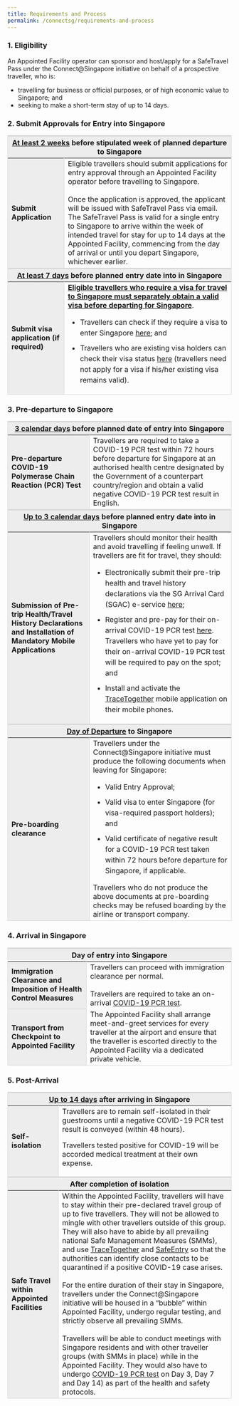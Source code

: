 ```yaml
---
title: Requirements and Process
permalink: /connectsg/requirements-and-process
---
```

### 1. Eligibility

An Appointed Facility operator can sponsor and host/apply for a SafeTravel Pass under the Connect@Singapore initiative on behalf of a prospective traveller, who is:
<ul>
<li>travelling for business or official purposes, or of high economic value to Singapore; and</li>
<li>seeking to make a short-term stay of up to 14 days.</li>
</ul>

### 2. Submit Approvals for Entry into Singapore

<table>
<thead>
   <tr>
    <th colspan="2" style="font-size:16px; border-top:3px solid #D8D8D8; border-left:1px solid #D8D8D8; border-right:1px solid #D8D8D8; background-color:#EDEDED"><b><u>At least 2 weeks</u> before stipulated week of planned departure to Singapore</b></th>
  </tr>
</thead>
<tbody>
<tr>
<td rowspan="2" style="font-size:16px;border-left:1px solid #D8D8D8; border-right:1px solid #D8D8D8; background-color:#EDEDED"><b>Submit Application</b></td>
<td style="font-size:16px; border-right:1px solid #D8D8D8;">Eligible travellers should submit applications for entry approval through an Appointed Facility operator before travelling to Singapore. 
<br/><br/>
Once the application is approved, the applicant will be issued with SafeTravel Pass via email. The SafeTravel Pass is valid for a single entry to Singapore to arrive within the week of intended travel for stay for up to 14 days at the Appointed Facility, commencing from the day of arrival or until you depart Singapore, whichever earlier.
</td>
</tr>
<thead>
<tr>
<th colspan="2" style="font-size:16px;border-top:3px solid #D8D8D8; border-left:1px solid #D8D8D8; border-right:1px solid #D8D8D8; background-color:#EDEDED"><u>At least 7 days</u> before planned entry date into in Singapore</th>
</tr>
</thead>
<tr>
    <td rowspan="2" style="font-size:16px;border-left:1px solid #D8D8D8;border-bottom:1px solid #D8D8D8; border-right:1px solid #D8D8D8; background-color:#EDEDED"><b>Submit visa application (if required)</b></td>
    <td style="font-size:16px; border-right:1px solid #D8D8D8;border-bottom:1px solid #D8D8D8;"><b><u>Eligible travellers who require a visa for travel to Singapore must separately obtain a valid visa before departing for Singapore</u></b>.
<ul>
<li style="font-size:16px; margin-top:10px; margin-bottom:0px;  line-height:1.5;">Travellers can check if they require a visa to enter Singapore <a href="https://www.ica.gov.sg/visitor/visitor_entryvisa">here</a>; and</li>
<li style="font-size:16px; margin-top:10px; margin-bottom:0px;  line-height:1.5;">Travellers who are existing visa holders can check their visa status <a href="https://eservices.ica.gov.sg/esvclandingpage/save">here</a> (travellers need not apply for a visa if his/her existing visa remains valid).</li>
</ul>
</td>
</tr>
</tbody>
</table>

### 3. Pre-departure to Singapore

<table>
<thead>
   <tr>
    <th colspan="2" style="font-size:16px; border-top:3px solid #D8D8D8; border-left:1px solid #D8D8D8; border-right:1px solid #D8D8D8; background-color:#EDEDED"><u>3 calendar days</u> before planned date of entry into Singapore</th>
  </tr>
</thead>
<tbody>
<tr>
<td rowspan="2" style="font-size:16px;border-left:1px solid #D8D8D8; border-right:1px solid #D8D8D8; background-color:#EDEDED"><b>Pre-departure COVID-19 Polymerase Chain Reaction (PCR) Test
</b></td>
<td style="font-size:16px; border-right:1px solid #D8D8D8;">Travellers are required to take a COVID-19 PCR test within 72 hours before departure for Singapore at an authorised health centre designated by the Government of a counterpart country/region and obtain a valid negative COVID-19 PCR test result in English.
</td>
</tr>
<thead>
<tr>
<th colspan="2" style="font-size:16px;border-top:3px solid #D8D8D8; border-left:1px solid #D8D8D8; border-right:1px solid #D8D8D8; background-color:#EDEDED"><u>Up to 3 calendar days</u> before planned entry date into in Singapore</th>
</tr>
</thead>
<tr>
    <td rowspan="2" style="font-size:16px;border-left:1px solid #D8D8D8;border-bottom:1px solid #D8D8D8; border-right:1px solid #D8D8D8; background-color:#EDEDED"><b>Submission of Pre-trip Health/Travel History Declarations and Installation of Mandatory Mobile Applications</b></td>
    <td style="font-size:16px; border-right:1px solid #D8D8D8;border-bottom:1px solid #D8D8D8;">Travellers should monitor their health and avoid travelling if feeling unwell. If travellers are fit for travel, they should:
      <ul>
<li style="font-size:16px; margin-top:10px; margin-bottom:0px;  line-height:1.5;">Electronically submit their pre-trip health and travel history declarations via the SG Arrival Card (SGAC) e-service <a href="https://eservices.ica.gov.sg/sgarrivalcard/">here</a>;</li>
<li style="font-size:16px; margin-top:10px; margin-bottom:0px;  line-height:1.5;">Register and pre-pay for their on-arrival COVID-19 PCR test <a href="https://safetravel.changiairport.com/">here</a>. Travellers who have yet to pay for their on-arrival COVID-19 PCR test will be required to pay on the spot; and</li>
         <li style="font-size:16px; margin-top:10px; margin-bottom:0px;  line-height:1.5;">Install and activate the <a href="https://www.tracetogether.gov.sg/">TraceTogether</a> mobile application on their mobile phones.</li>
       </ul>
</td>
</tr>
<thead>
   <tr>
    <th colspan="2" style="font-size:16px; border-top:3px solid #D8D8D8; border-left:1px solid #D8D8D8; border-right:1px solid #D8D8D8; background-color:#EDEDED"><u>Day of Departure</u> to Singapore</th>
  </tr>
</thead>
<tr>
<td rowspan="2" style="font-size:16px;border-left:1px solid #D8D8D8; border-right:1px solid #D8D8D8; border-bottom:1px solid #D8D8D8; background-color:#EDEDED"><b>Pre-boarding clearance</b></td>
<td style="font-size:16px; border-right:1px solid #D8D8D8; border-bottom:1px solid #D8D8D8;">Travellers under the Connect@Singapore initiative must produce the following documents when leaving for Singapore:
   <ul>
   <li style="font-size:16px; margin-top:10px; margin-bottom:0px;  line-height:1.5;">Valid Entry Approval;</li>
   <li style="font-size:16px; margin-top:10px; margin-bottom:0px;  line-height:1.5;">Valid visa to enter Singapore (for visa-required passport holders); and</li>
<li style="font-size:16px; margin-top:10px; margin-bottom:0px;  line-height:1.5;">Valid certificate of negative result for a COVID-19 PCR test taken within 72 hours before departure for Singapore, if applicable.</li>
   </ul>
Travellers who do not produce the above documents at pre-boarding checks may be refused boarding by the airline or transport company.
</td>
</tr>
</tbody>
</table>

### 4. Arrival in Singapore

<table>
<thead>
  <tr>
    <th colspan="2" style="font-size:16px; border-top:3px solid #D8D8D8; border-left:1px solid #D8D8D8; border-right:1px solid #D8D8D8; background-color:#EDEDED"><b>Day of entry into Singapore</b></th>
  </tr>
</thead>
<tbody>
 <tr>
    <td style="font-size:16px;border-left:1px solid #D8D8D8; border-right:1px solid #D8D8D8;border-bottom:1px solid #D8D8D8; background-color:#EDEDED"><b>Immigration Clearance and Imposition of Health Control Measures</b></td>
     <td style="margin-top:0px; margin-bottom:0px; font-size:16px;border-right:1px solid #D8D8D8;">Travellers can proceed with immigration clearance per normal.<br/><br/>
Travellers are required to take an on-arrival <a href="https://safetravel.ica.gov.sg/health/covid19-tests/pcrtest">COVID-19 PCR test</a>.
    </td>
  </tr>
  <tr>
    <td style="font-size:16px;border-left:1px solid #D8D8D8; border-right:1px solid #D8D8D8;border-bottom:1px solid #D8D8D8; background-color:#EDEDED"><b>Transport from Checkpoint to Appointed Facility</b></td>
     <td style="margin-top:0px; margin-bottom:0px; font-size:16px;border-right:1px solid #D8D8D8; border-bottom:1px solid #D8D8D8;">The Appointed Facility shall arrange meet-and-greet services for every traveller at the airport and ensure that the traveller is escorted directly to the Appointed Facility via a dedicated private vehicle.
    </td>
  </tr>
 </tbody>
 </table>
 
### 5. Post-Arrival

<table>
<thead>
   <tr>
    <th colspan="2" style="font-size:16px; border-top:3px solid #D8D8D8; border-left:1px solid #D8D8D8; border-right:1px solid #D8D8D8; background-color:#EDEDED"><b><u>Up to 14 days</u> after arriving in Singapore</b></th>
  </tr>
</thead>
<tbody>
<tr>
<td rowspan="2" style="font-size:16px;border-left:1px solid #D8D8D8; border-right:1px solid #D8D8D8; background-color:#EDEDED"><b>Self-isolation</b></td>
<td style="font-size:16px; border-right:1px solid #D8D8D8;">Travellers are to remain self-isolated in their guestrooms until a negative COVID-19 PCR test result is conveyed (within 48 hours). 

Travellers tested positive for COVID-19 will be accorded medical treatment at their own expense.
</td>
</tr>
<thead>
<tr>
<th colspan="2" style="font-size:16px;border-top:3px solid #D8D8D8; border-left:1px solid #D8D8D8; border-right:1px solid #D8D8D8; background-color:#EDEDED"><b>After completion of isolation</b></th>
</tr>
</thead>
<tr>
    <td rowspan="2" style="font-size:16px;border-left:1px solid #D8D8D8;border-bottom:1px solid #D8D8D8; border-right:1px solid #D8D8D8; background-color:#EDEDED"><b>Safe Travel within Appointed Facilities</b></td>
    <td style="font-size:16px; border-right:1px solid #D8D8D8;border-bottom:1px solid #D8D8D8;">Within the Appointed Facility, travellers will have to stay within their pre-declared travel group of up to five travellers. They will not be allowed to mingle with other travellers outside of this group. They will also have to abide by all prevailing national Safe Management Measures (SMMs), and use <a href="https://www.tracetogether.gov.sg/">TraceTogether</a> and <a href="https://www.safeentry.gov.sg/">SafeEntry</a> so that the authorities can identify close contacts to be quarantined if a positive COVID-19 case arises.
<br><br>
For the entire duration of their stay in Singapore, travellers under the Connect@Singapore initiative will be housed in a “bubble” within Appointed Facility, undergo regular testing, and strictly observe all prevailing SMMs.
<br><br>
Travellers will be able to conduct meetings with Singapore residents and with other traveller groups (with SMMs in place) while in the Appointed Facility. They would also have to undergo <a href="https://safetravel.ica.gov.sg/health/covid19-tests/pcrtest">COVID-19 PCR test</a> on Day 3, Day 7 and Day 14) as part of the health and safety protocols.
</td>
</tr>
</tbody>
</table>

